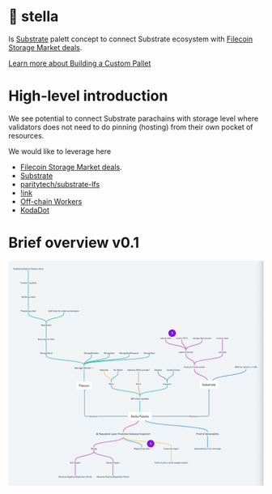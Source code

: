 # 🧷 stella
Is [Substrate](substrate.dev) palett concept to connect Substrate ecosystem with [Filecoin Storage Market deals](https://filecoin-project.github.io/specs/#systems__filecoin_markets__storage_market).

[Learn more about Building a Custom Pallet](https://substrate.dev/docs/en/tutorials/build-a-dapp/pallet)

# High-level introduction
We see potential to connect Substrate parachains with storage level where validators does not need to do pinning (hosting) from their own pocket of resources.

We would like to leverage here
* [Filecoin Storage Market deals](https://filecoin-project.github.io/specs/#systems__filecoin_markets__storage_market).
* [Substrate](substrate.dev)
* [paritytech/substrate-lfs](https://github.com/paritytech/substrate-lfs)
* [!ink](https://substrate.dev/docs/en/development/contracts/ink#__docusaurus)
* [Off-chain Workers](https://substrate.dev/docs/en/development/module/off-chain-workers#using-off-chain-workers-in-the-runtime)
* [KodaDot](https://twitter.com/KodaDot)

# Brief overview v0.1

![Stella overview](./stella_v0.1.png)
